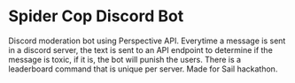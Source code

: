 # Spider Cop Discord Bot

Discord moderation bot using Perspective API. Everytime a message is sent in a discord server, the text is sent to an API endpoint to determine if the message is toxic, if it is, the bot will punish the users. There is a leaderboard command that is unique per server. Made for Sail hackathon.
